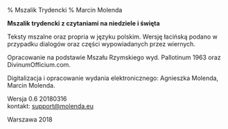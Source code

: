 % Mszalik Trydencki
% Marcin Molenda

**Mszalik trydencki z czytaniami na niedziele i święta**

Teksty mszalne oraz propria w języku polskim. Wersję łacińską podano w przypadku dialogów oraz części wypowiadanych przez wiernych.    

Opracowanie na podstawie Mszału Rzymskiego wyd. Pallotinum 1963 oraz DivinumOfficium.com.    

Digitalizacja i opracowanie wydania elektronicznego: Agnieszka Molenda, Marcin Molenda.        

Wersja 0.6 20180316    
kontakt: support@molenda.eu    

Warszawa 2018
